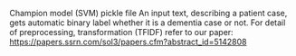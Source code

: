 Champion model (SVM) pickle file
An input text, describing a patient case, gets automatic binary label whether it is a dementia case or not.
For detail of preprocessing, transformation (TFIDF) refer to our paper: https://papers.ssrn.com/sol3/papers.cfm?abstract_id=5142808
